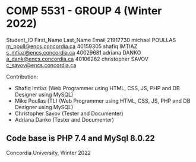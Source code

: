 # COMP 5531 - GROUP 4 (Winter 2022)

Student_ID  First_Name  Last_Name   Email
21917730    michael     POULLAS     m_poull@encs.concordia.ca
40159305    shafiq      IMTIAZ      s_mtiaz@encs.concordia.ca
40029681    adriana     DANKO       a_dank@encs.concordia.ca
40106262    christopher SAVOV       c_savov@encs.concordia.ca

Contribution:
- Shafiq Imtiaz (Web Programmer using HTML, CSS, JS, PHP and DB Designer using MySQL)
- Mike Poullas (TL) (Web Programmer using HTML, CSS, JS, PHP and DB Designer using MySQL)
- Christopher Savov (Tester and Documenter)
- Adriana Danko (Tester and Documenter)

## Code base is PHP 7.4 and MySql 8.0.22

Concordia University, Winter 2022
